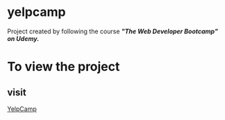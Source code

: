 # yelpcamp
Project created by following the course ***"The Web Developer Bootcamp" on Udemy.***

# To view the project
## visit 
[YelpCamp](dummy-yelpcamp.herokuapp.com)
